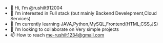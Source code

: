 - 👋 Hi, I’m @rushilt912004
- 👀 I’m interested in Full stack (but mainly Backend Develepment,Cloud Services)
- 🌱 I’m currently learning JAVA,Python,MySQL,Frontend(HTML,CSS,JS)
- 💞️ I’m looking to collaborate on Very simple projects
- 📫 How to reach me-rushilt1234@gmail.com

<!---
rushilt912004/rushilt912004 is a ✨ special ✨ repository because its `README.md` (this file) appears on your GitHub profile.
You can click the Preview link to take a look at your changes.
--->
